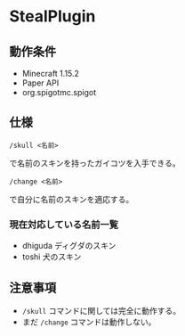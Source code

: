 # StealPlugin

##  動作条件
- Minecraft 1.15.2
- Paper API
- org.spigotmc.spigot

## 仕様
```
/skull <名前>
```
で名前のスキンを持ったガイコツを入手できる。

```
/change <名前>
```
で自分に名前のスキンを適応する。

### 現在対応している名前一覧
- dhiguda
  ディグダのスキン
- toshi
  犬のスキン
  
## 注意事項
- `/skull` コマンドに関しては完全に動作する。
- まだ `/change` コマンドは動作しない。
